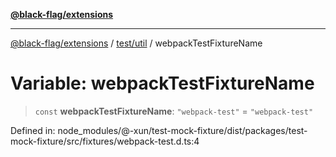 [**@black-flag/extensions**](../../../README.md)

***

[@black-flag/extensions](../../../README.md) / [test/util](../README.md) / webpackTestFixtureName

# Variable: webpackTestFixtureName

> `const` **webpackTestFixtureName**: `"webpack-test"` = `"webpack-test"`

Defined in: node\_modules/@-xun/test-mock-fixture/dist/packages/test-mock-fixture/src/fixtures/webpack-test.d.ts:4
